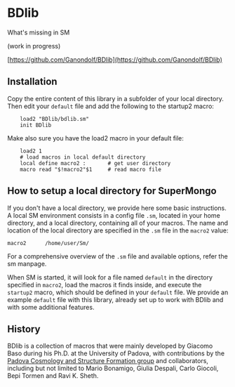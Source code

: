 # BDlib

What's missing in SM

(work in progress)

[https://github.com/Ganondolf/BDlib](https://github.com/Ganondolf/BDlib)

## Installation

Copy the entire content of this library in a subfolder of your local directory. Then edit your `default` file and add the following to the startup2 macro:

```
    load2 "BDlib/bdlib.sm"
    init BDlib
```

Make also sure you have the load2 macro in your default file:

```
    load2 1
    # load macros in local default directory
    local define macro2 :       # get user directory
    macro read "$!macro2"$1     # read macro file
```

## How to setup a local directory for SuperMongo

If you don't have a local directory, we provide here some basic instructions.
A local SM environment consists in a config file `.sm`, located in your home directory, and a local directory, containing all of your macros. The name and location of the local directory are specified in the `.sm` file in the `macro2` value:

```
macro2      /home/user/Sm/
```
For a comprehensive overview of the `.sm` file and available options, refer the sm manpage.

When SM is started, it will look for a file named `default` in the directory specified in `macro2`, load the macros it finds inside, and execute the `startup2` macro, which should be defined in your `default` file. We provide an example `default` file with this library, already set up to work with BDlib and with some additional features.

## History
BDlib is a collection of macros that were mainly developed by Giacomo Baso during his Ph.D. at the University of Padova, with contributions by the [Padova Cosmology and Structure Formation group](http://www.astro.unipd.it/cosmo/) and collaborators, including but not limited to Mario Bonamigo, Giulia Despali, Carlo Giocoli, Bepi Tormen and Ravi K. Sheth.
